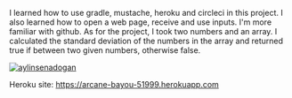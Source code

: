 I learned how to use gradle, mustache, heroku and circleci in this project. I also learned how to open a web page, receive and use inputs. I'm more familiar with github. As for the project, I took two numbers and an array. I calculated the standard deviation of the numbers in the array and returned true if between two given numbers, otherwise false.

[![aylinsenadogan](https://circleci.com/gh/aylinsenadogan/myDemoApp.svg?style=svg)](https://app.circleci.com/pipelines/github/aylinsenadogan)

Heroku site: https://arcane-bayou-51999.herokuapp.com